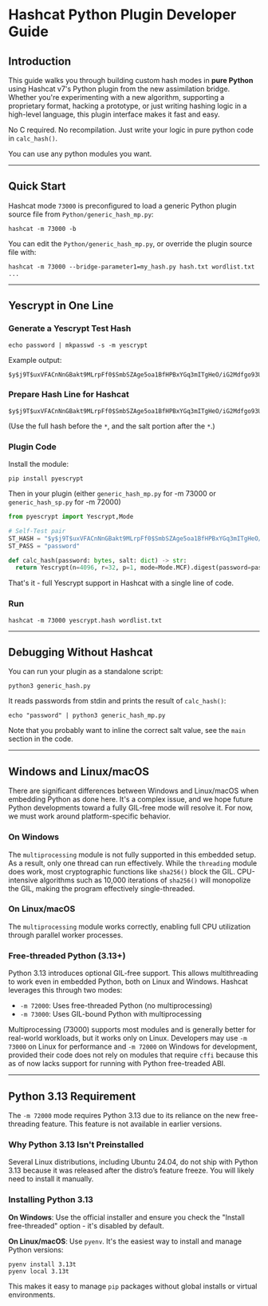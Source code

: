 
# Hashcat Python Plugin Developer Guide

## Introduction

This guide walks you through building custom hash modes in **pure Python** using Hashcat v7's Python plugin from the new assimilation bridge. Whether you're experimenting with a new algorithm, supporting a proprietary format, hacking a prototype, or just writing hashing logic in a high-level language, this plugin interface makes it fast and easy.

No C required. No recompilation. Just write your logic in pure python code in `calc_hash()`.

You can use any python modules you want.

---

## Quick Start

Hashcat mode `73000` is preconfigured to load a generic Python plugin source file from `Python/generic_hash_mp.py`:

```
hashcat -m 73000 -b
```

You can edit the `Python/generic_hash_mp.py`, or override the plugin source file with:

```
hashcat -m 73000 --bridge-parameter1=my_hash.py hash.txt wordlist.txt ...
```

---

## Yescrypt in One Line

### Generate a Yescrypt Test Hash

```
echo password | mkpasswd -s -m yescrypt
```

Example output:

```
$y$j9T$uxVFACnNnGBakt9MLrpFf0$SmbSZAge5oa1BfHPBxYGq3mITgHeO/iG2Mdfgo93UN0
```

### Prepare Hash Line for Hashcat

```
$y$j9T$uxVFACnNnGBakt9MLrpFf0$SmbSZAge5oa1BfHPBxYGq3mITgHeO/iG2Mdfgo93UN0*$y$j9T$uxVFACnNnGBakt9MLrpFf0$
```

(Use the full hash before the `*`, and the salt portion after the `*`.)

### Plugin Code

Install the module:

```
pip install pyescrypt
```

Then in your plugin (either `generic_hash_mp.py` for -m 73000 or `generic_hash_sp.py` for -m 72000)

```python
from pyescrypt import Yescrypt,Mode

# Self-Test pair
ST_HASH = "$y$j9T$uxVFACnNnGBakt9MLrpFf0$SmbSZAge5oa1BfHPBxYGq3mITgHeO/iG2Mdfgo93UN0*$y$j9T$uxVFACnNnGBakt9MLrpFf0$"
ST_PASS = "password"

def calc_hash(password: bytes, salt: dict) -> str:
  return Yescrypt(n=4096, r=32, p=1, mode=Mode.MCF).digest(password=password, settings=hcshared.get_salt_buf(salt)).decode('utf8')
```

That's it - full Yescrypt support in Hashcat with a single line of code.

### Run

```
hashcat -m 73000 yescrypt.hash wordlist.txt
```

---

## Debugging Without Hashcat

You can run your plugin as a standalone script:

```
python3 generic_hash.py
```

It reads passwords from stdin and prints the result of `calc_hash()`:

```
echo "password" | python3 generic_hash_mp.py
```

Note that you probably want to inline the correct salt value, see the `main` section in the code.

---

## Windows and Linux/macOS

There are significant differences between Windows and Linux/macOS when embedding Python as done here. It's a complex issue, and we hope future Python developments toward a fully GIL-free mode will resolve it. For now, we must work around platform-specific behavior.

### On Windows

The `multiprocessing` module is not fully supported in this embedded setup. As a result, only one thread can run effectively. While the `threading` module does work, most cryptographic functions like `sha256()` block the GIL. CPU-intensive algorithms such as 10,000 iterations of `sha256()` will monopolize the GIL, making the program effectively single-threaded.

### On Linux/macOS

The `multiprocessing` module works correctly, enabling full CPU utilization through parallel worker processes.

### Free-threaded Python (3.13+)

Python 3.13 introduces optional GIL-free support. This allows multithreading to work even in embedded Python, both on Linux and Windows. Hashcat leverages this through two modes:

- `-m 72000`: Uses free-threaded Python (no multiprocessing)
- `-m 73000`: Uses GIL-bound Python with multiprocessing

Multiprocessing (73000) supports most modules and is generally better for real-world workloads, but it works only on Linux. Developers may use `-m 73000` on Linux for performance and `-m 72000` on Windows for development, provided their code does not rely on modules that require `cffi` because this as of now lacks support for running with Python free-treaded ABI.

---

## Python 3.13 Requirement

The `-m 72000` mode requires Python 3.13 due to its reliance on the new free-threading feature. This feature is not available in earlier versions.

### Why Python 3.13 Isn't Preinstalled

Several Linux distributions, including Ubuntu 24.04, do not ship with Python 3.13 because it was released after the distro’s feature freeze. You will likely need to install it manually.

### Installing Python 3.13

**On Windows**: Use the official installer and ensure you check the "Install free-threaded" option - it's disabled by default.

**On Linux/macOS**: Use `pyenv`. It's the easiest way to install and manage Python versions:

```
pyenv install 3.13t
pyenv local 3.13t
```

This makes it easy to manage `pip` packages without global installs or virtual environments.

